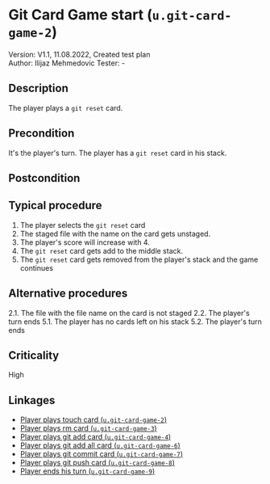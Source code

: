 # Git Card Game start (`u.git-card-game-2`)

Version: V1.1, 11.08.2022, Created test plan \
Author: Ilijaz Mehmedovic
Tester: -

## Description

The player plays a `git reset` card.

## Precondition

It's the player's turn.
The player has a `git reset` card in his stack.

## Postcondition

## Typical procedure

1. The player selects the `git reset` card
2. The staged file with the name on the card gets unstaged.
3. The player's score will increase with 4.
4. The `git reset` card gets add to the middle stack.
5. The `git reset` card gets removed from the player's stack and the game continues

## Alternative procedures

2.1. The file with the file name on the card is not staged
2.2. The player's turn ends
5.1. The player has no cards left on his stack
5.2. The player's turn ends

## Criticality

High

## Linkages

- [Player plays touch card (`u.git-card-game-2`)](u-git-card-game-2-player-plays-touch-card.md)
- [Player plays rm card (`u.git-card-game-3`)](u-git-card-game-3-player-plays-rm-card.md)
- [Player plays git add card (`u.git-card-game-4`)](u-git-card-game-4-player-plays-git-add-card.md)
- [Player plays git add all card (`u.git-card-game-6`)](u-git-card-game-6-player-plays-git-add-all-card.md)
- [Player plays git commit card (`u.git-card-game-7`)](u-git-card-game-7-player-plays-git-commit-card.md)
- [Player plays git push card (`u.git-card-game-8`)](u-git-card-game-8-player-plays-git-push-card.md)
- [Player ends his turn (`u.git-card-game-9`)](u-git-card-game-9-player-ends-turn.md)
